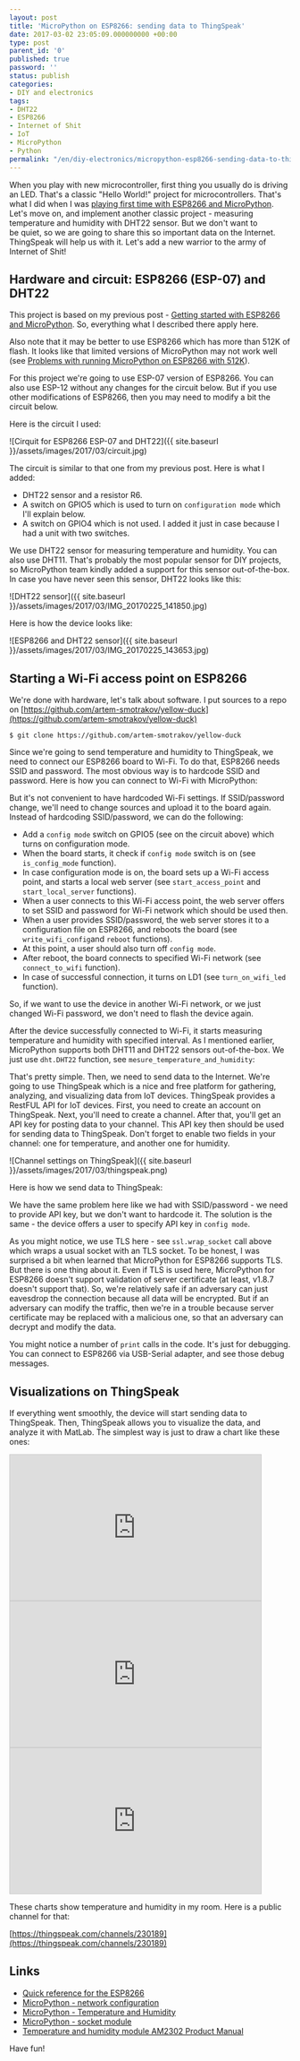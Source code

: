 ```yaml
---
layout: post
title: 'MicroPython on ESP8266: sending data to ThingSpeak'
date: 2017-03-02 23:05:09.000000000 +00:00
type: post
parent_id: '0'
published: true
password: ''
status: publish
categories:
- DIY and electronics
tags:
- DHT22
- ESP8266
- Internet of Shit
- IoT
- MicroPython
- Python
permalink: "/en/diy-electronics/micropython-esp8266-sending-data-to-thingspeak.html"
---
```

When you play with new microcontroller, first thing you usually do is driving an LED. That's a classic "Hello World!" project for microcontrollers. That's what I did when I was [playing first time with ESP8266 and MicroPython](/fun/diy-electronics/getting-started-with-esp8266-and-micropython.html). Let's move on, and implement another classic project - measuring temperature and humidity with DHT22 sensor. But we don't want to be&nbsp;quiet, so we are going to&nbsp;share this so important data on the Internet. ThingSpeak will help us with it. Let's add a new warrior to the army of Internet of Shit!

## Hardware and circuit: ESP8266 (ESP-07) and DHT22

This project is based on&nbsp;my previous post -&nbsp;[Getting started with ESP8266 and MicroPython](/fun/diy-electronics/getting-started-with-esp8266-and-micropython.html). So, everything what I described there apply here.

Also note that it may be better to use ESP8266 which has more than 512K of flash. It looks like that limited versions of MicroPython may not work well (see&nbsp;[Problems with running MicroPython on ESP8266 with 512K](/fun/diy-electronics/problems-with-running-micropython-on-esp8266-with-512k.html)).

For this project we're going to use ESP-07 version of ESP8266. You can also use ESP-12 without any changes for the circuit below. But if you use other modifications of ESP8266, then you may need to modify a bit the circuit below.

Here is the circuit I used:

![Cirquit for ESP8266 ESP-07 and DHT22]({{ site.baseurl }}/assets/images/2017/03/circuit.jpg)

The circuit is similar to that one from my previous post. Here is what I added:

- DHT22 sensor and a resistor R6.
- A switch on GPIO5 which is used to turn on `configuration mode` which I'll explain below.
- A switch on GPIO4 which is not used. I added it just in case because I had a unit with two switches.

We use DHT22 sensor for measuring temperature and humidity. You can also use DHT11. That's probably the most popular sensor for DIY projects, so MicroPython team kindly added a support for this sensor out-of-the-box. In case you have never seen this sensor, DHT22 looks like this:

![DHT22 sensor]({{ site.baseurl }}/assets/images/2017/03/IMG_20170225_141850.jpg)

Here is how the device looks like:

![ESP8266 and DHT22 sensor]({{ site.baseurl }}/assets/images/2017/03/IMG_20170225_143653.jpg)

## Starting a Wi-Fi access point on ESP8266

We're done with hardware, let's talk about software. I put sources to&nbsp;a repo on [https://github.com/artem-smotrakov/yellow-duck](https://github.com/artem-smotrakov/yellow-duck)

```
$ git clone https://github.com/artem-smotrakov/yellow-duck
```

Since we're going to send temperature and humidity to ThingSpeak, we need to connect our ESP8266 board to Wi-Fi. To do that, ESP8266 needs SSID and password. The most obvious way is to hardcode SSID and password. Here is how you can connect to Wi-Fi&nbsp;with MicroPython:

<script src="https://gist.github.com/artem-smotrakov/b8e31cc3c34214957b518518f1fecf20.js"></script>

But it's not convenient to have hardcoded Wi-Fi settings. If SSID/password change, we'll need to change sources and upload it to the board again. Instead of hardcoding SSID/password, we can do the following:

- Add a `config mode` switch on GPIO5 (see on the circuit above) which turns on configuration mode.
- When the board starts, it check if `config mode` switch is on (see `is_config_mode` function).
- In case configuration mode is on, the board sets up a Wi-Fi access point, and starts a local web server (see `start_access_point` and `start_local_server` functions).
- When a user connects to this Wi-Fi access point, the web server offers to set SSID and password for Wi-Fi network which should be used then.
- When a user provides SSID/password, the web server stores it to a configuration file on ESP8266, and reboots the board (see `write_wifi_config`and `reboot` functions).
- At this point, a user should also turn off `config mode`.
- After reboot, the board connects to specified Wi-Fi network (see `connect_to_wifi` function).
- In case of successful connection, it turns on LD1 (see `turn_on_wifi_led` function).

So, if we want to use the device in another Wi-Fi network, or we just changed Wi-Fi password, we don't need to flash the device again.

After the device successfully connected to Wi-Fi, it starts measuring temperature and humidity with specified interval. As I mentioned earlier, MicroPython supports both DHT11 and DHT22 sensors out-of-the-box. We just use `dht.DHT22` function, see `mesure_temperature_and_humidity`:

<script src="https://gist.github.com/artem-smotrakov/b864a0ebadfff0e50ec227bc6fea5c47.js"></script>

That's pretty simple. Then, we need to send data to the Internet. We're going to use ThingSpeak which is a nice and free platform for gathering, analyzing, and visualizing data from IoT devices. ThingSpeak provides a RestFUL API for IoT devices. First, you need to create an account on ThingSpeak. Next, you'll need to create a channel. After that, you'll get an API key for posting data to your channel. This API key then should be used for sending data to ThingSpeak. Don't forget to enable two fields in your channel: one for temperature, and another one for humidity.

![Channel settings on ThingSpeak]({{ site.baseurl }}/assets/images/2017/03/thingspeak.png)

Here is how we send data to ThingSpeak:

<script src="https://gist.github.com/artem-smotrakov/80cac14c87ad443da5abe416c7026d60.js"></script>

We have the same problem here like we had with SSID/password - we need to provide API key, but we don't want to hardcode it. The solution is the same - the device offers a user to specify API key in `config mode`.

As you might notice, we use TLS here - see `ssl.wrap_socket` call above which wraps a usual socket with an TLS socket. To be honest, I was surprised a bit when learned that MicroPython for ESP8266 supports TLS. But there is one thing about it. Even if TLS is used here, MicroPython for ESP8266 doesn't support validation of server certificate (at least, v1.8.7 doesn't support that). So, we're relatively safe if an adversary can just eavesdrop the connection because all data will be encrypted. But if an adversary can modify the traffic, then we're in a trouble because server certificate may be replaced with a malicious one, so that an adversary can decrypt and modify the data.

You might notice a number of `print` calls in the code. It's just for debugging. You can connect to ESP8266 via USB-Serial adapter, and see those debug messages.

## Visualizations on ThingSpeak

If everything went smoothly, the device will start sending data to ThingSpeak. Then, ThingSpeak allows you to visualize the data, and analyze it with MatLab. The simplest way is just to draw a chart like these ones:

<iframe style="border: 1px solid #cccccc;" src="https://thingspeak.com/channels/230189/charts/1?bgcolor=%23ffffff&amp;color=%23d62020&amp;dynamic=true&amp;results=60&amp;type=line&amp;update=15" width="450" height="260"></iframe>

<iframe style="border: 1px solid #cccccc;" src="https://thingspeak.com/channels/230189/charts/2?bgcolor=%23ffffff&amp;color=%23d62020&amp;dynamic=true&amp;results=60&amp;type=line&amp;update=15" width="450" height="260"></iframe>

<iframe style="border: 1px solid #cccccc;" src="https://thingspeak.com/apps/matlab_visualizations/131354" width="450" height="260"></iframe>

These charts show temperature and humidity in my room. Here is a public channel for that:

[https://thingspeak.com/channels/230189](https://thingspeak.com/channels/230189)

## Links

- [Quick reference for the ESP8266](https://docs.micropython.org/en/latest/esp8266/esp8266/quickref.html)
- [MicroPython - network configuration](https://docs.micropython.org/en/latest/esp8266/library/network.html)
- [MicroPython - Temperature and Humidity](https://docs.micropython.org/en/latest/esp8266/esp8266/tutorial/dht.html)
- [MicroPython - socket module](https://docs.micropython.org/en/latest/esp8266/library/usocket.html)
- [Temperature and humidity module AM2302 Product Manual](http://akizukidenshi.com/download/ds/aosong/AM2302.pdf)

Have fun!

